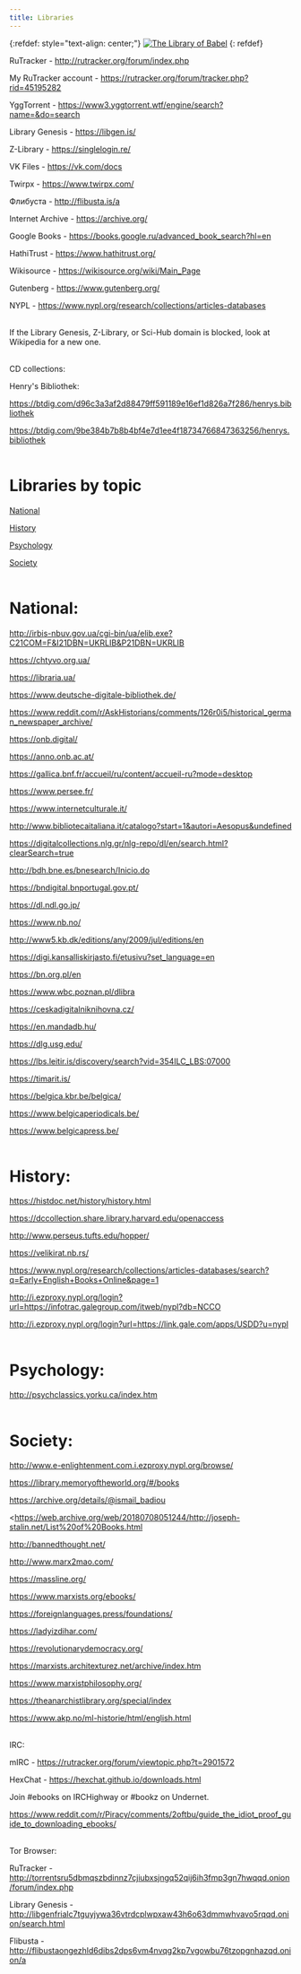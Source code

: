 ```yaml
---
title: Libraries
---
```


{:refdef: style="text-align: center;"}
[![The Library of Babel](/images/babel.jpg)](https://library.lol/main/F99402AE51086BDE12EE2319FD45BC48)
{: refdef}
<br>

RuTracker - <http://rutracker.org/forum/index.php>

My RuTracker account - <https://rutracker.org/forum/tracker.php?rid=45195282>

YggTorrent - <https://www3.yggtorrent.wtf/engine/search?name=&do=search>

Library Genesis - <https://libgen.is/>

Z-Library - <https://singlelogin.re/>

VK Files - <https://vk.com/docs>

Twirpx - <https://www.twirpx.com/>

Флибуста - <http://flibusta.is/a>

Internet Archive - <https://archive.org/>

Google Books - <https://books.google.ru/advanced_book_search?hl=en>

HathiTrust - <https://www.hathitrust.org/>

Wikisource - <https://wikisource.org/wiki/Main_Page>

Gutenberg - <https://www.gutenberg.org/>

NYPL - <https://www.nypl.org/research/collections/articles-databases>
<br><br>

If the Library Genesis, Z-Library, or Sci-Hub domain is blocked, look at Wikipedia for a new one.
<br><br>

CD collections:

Henry's Bibliothek:

<https://btdig.com/d96c3a3af2d88479ff591189e16ef1d826a7f286/henrys.bibliothek>

<https://btdig.com/9be384b7b8b4bf4e7d1ee4f18734766847363256/henrys.bibliothek>
<br><br>

# Libraries by topic

[National](#national)

[History](#history)

[Psychology](#psychology)

[Society](#society)
<br><br>

<a id="national"></a>
# National:

<http://irbis-nbuv.gov.ua/cgi-bin/ua/elib.exe?C21COM=F&I21DBN=UKRLIB&P21DBN=UKRLIB>

<https://chtyvo.org.ua/>

<https://libraria.ua/>

<https://www.deutsche-digitale-bibliothek.de/>

<https://www.reddit.com/r/AskHistorians/comments/126r0i5/historical_german_newspaper_archive/>

<https://onb.digital/>

<https://anno.onb.ac.at/>

<https://gallica.bnf.fr/accueil/ru/content/accueil-ru?mode=desktop>

<https://www.persee.fr/>

<https://www.internetculturale.it/>

<http://www.bibliotecaitaliana.it/catalogo?start=1&autori=Aesopus&undefined>

<https://digitalcollections.nlg.gr/nlg-repo/dl/en/search.html?clearSearch=true>

<http://bdh.bne.es/bnesearch/Inicio.do>

<https://bndigital.bnportugal.gov.pt/>

<https://dl.ndl.go.jp/>

<https://www.nb.no/>

<http://www5.kb.dk/editions/any/2009/jul/editions/en>

<https://digi.kansalliskirjasto.fi/etusivu?set_language=en>

<https://bn.org.pl/en>

<https://www.wbc.poznan.pl/dlibra>

<https://ceskadigitalniknihovna.cz/>

<https://en.mandadb.hu/>

<https://dlg.usg.edu/>

<https://lbs.leitir.is/discovery/search?vid=354ILC_LBS:07000>

<https://timarit.is/>

<https://belgica.kbr.be/belgica/>

<https://www.belgicaperiodicals.be/>

<https://www.belgicapress.be/>
<br><br>

<a id="history"></a>
# History:

<https://histdoc.net/history/history.html>

<https://dccollection.share.library.harvard.edu/openaccess>

<http://www.perseus.tufts.edu/hopper/>

<https://velikirat.nb.rs/>

<https://www.nypl.org/research/collections/articles-databases/search?q=Early+English+Books+Online&page=1>

<http://i.ezproxy.nypl.org/login?url=https://infotrac.galegroup.com/itweb/nypl?db=NCCO>

<http://i.ezproxy.nypl.org/login?url=https://link.gale.com/apps/USDD?u=nypl>
<br><br>

<a id="psychology"></a>
# Psychology:

<http://psychclassics.yorku.ca/index.htm>
<br><br>

<a id="society"></a>
# Society:

<http://www.e-enlightenment.com.i.ezproxy.nypl.org/browse/>

<https://library.memoryoftheworld.org/#/books>

<https://archive.org/details/@ismail_badiou>

<https://web.archive.org/web/20180708051244/<http://joseph-stalin.net/List%20of%20Books.html>

<http://bannedthought.net/>

<http://www.marx2mao.com/>

<https://massline.org/>

<https://www.marxists.org/ebooks/>

<https://foreignlanguages.press/foundations/>

<https://ladyizdihar.com/>

<https://revolutionarydemocracy.org/>

<https://marxists.architexturez.net/archive/index.htm>

<https://www.marxistphilosophy.org/>

<https://theanarchistlibrary.org/special/index>

<https://www.akp.no/ml-historie/html/english.html>
<br><br>

IRC:

mIRC - <https://rutracker.org/forum/viewtopic.php?t=2901572>

HexChat - <https://hexchat.github.io/downloads.html>

Join #ebooks on IRCHighway or #bookz on Undernet.

<https://www.reddit.com/r/Piracy/comments/2oftbu/guide_the_idiot_proof_guide_to_downloading_ebooks/>
<br><br>

Tor Browser:

RuTracker - <http://torrentsru5dbmqszbdinnz7cjiubxsjngq52qij6ih3fmp3gn7hwqqd.onion/forum/index.php>

Library Genesis - <http://libgenfrialc7tguyjywa36vtrdcplwpxaw43h6o63dmmwhvavo5rqqd.onion/search.html>

Flibusta - <http://flibustaongezhld6dibs2dps6vm4nvqg2kp7vgowbu76tzopgnhazqd.onion/a>